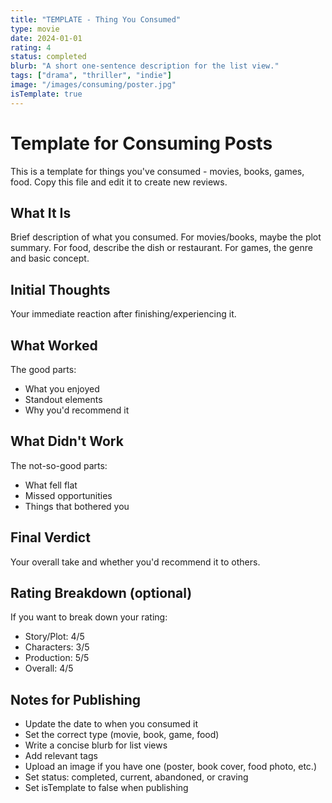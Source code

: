 ```yaml
---
title: "TEMPLATE - Thing You Consumed"
type: movie
date: 2024-01-01
rating: 4
status: completed
blurb: "A short one-sentence description for the list view."
tags: ["drama", "thriller", "indie"]
image: "/images/consuming/poster.jpg"
isTemplate: true
---
```


# Template for Consuming Posts

This is a template for things you've consumed - movies, books, games, food. Copy this file and edit it to create new reviews.

## What It Is

Brief description of what you consumed. For movies/books, maybe the plot summary. For food, describe the dish or restaurant. For games, the genre and basic concept.

## Initial Thoughts

Your immediate reaction after finishing/experiencing it.

## What Worked

The good parts:
- What you enjoyed
- Standout elements
- Why you'd recommend it

## What Didn't Work

The not-so-good parts:
- What fell flat
- Missed opportunities  
- Things that bothered you

## Final Verdict

Your overall take and whether you'd recommend it to others.

## Rating Breakdown (optional)

If you want to break down your rating:
- Story/Plot: 4/5
- Characters: 3/5  
- Production: 5/5
- Overall: 4/5

## Notes for Publishing

- Update the date to when you consumed it
- Set the correct type (movie, book, game, food)
- Write a concise blurb for list views
- Add relevant tags
- Upload an image if you have one (poster, book cover, food photo, etc.)
- Set status: completed, current, abandoned, or craving
- Set isTemplate to false when publishing